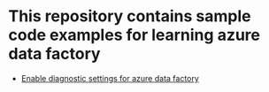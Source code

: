 # This repository contains sample code examples for learning azure data factory

* [Enable diagnostic settings for azure data factory](https://muralikarumuru.github.io/2020-06-01-adf-log-settings/)
